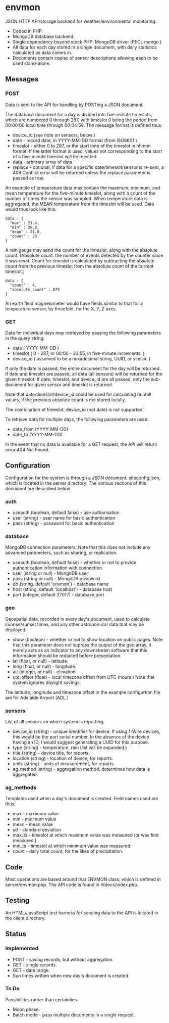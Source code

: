 envmon
======

JSON HTTP API/storage backend for weather/environmental monitoring.

* Coded in PHP.
* MongoDB database backend.
* Single dependency beyond stock PHP: MongoDB driver (PECL mongo.)
* All data for each day stored in a single document, with daily statistics calculated as data comes in.
* Documents contain copies of sensor descriptions allowing each to be used stand-alone.

## Messages ##

### POST ###

Data is sent to the API for handling by POSTing a JSON document.

The database document for a day is divided into five-minute timeslots, which are numbered 0 through 287, with timeslot 0 being the period from 00:00:00 local time through 00:04:59. The message format is defined thus:

* device_id (see note on sensors, below.)
* date - record date, in YYYY-MM-DD format (from ISO8601.)
* timeslot - either 0 to 287, or the start time of the timeslot in hh:mm format. If the latter format is used, values not corresponding to the start of a five-minute timeslot will be rejected.
* data - arbitrary array of data. 
* replace - optional; if data for a specific date/timeslot/sensor is re-sent, a 409 Conflict error will be returned unless the replace parameter is passed as true.

An example of temperature data may contain the maximum, minimum, and mean temperature for the five-minute timeslot, along with a count of the number of times the sensor was sampled. When temperature data is aggregated, the MEAN temperature from the timeslot will be used. Data would thus look like this:

```
data : {
  "max" : 21.4,
  "min" : 20.8,
  "mean" : 21.0,
  "count" : 20
}
```

A rain gauge may send the count for the timeslot, along with the absolute count. (Absolute count: the number of events detected by the counter since it was reset. Count for timeslot is calculated by subtracting the absolute count from the previous timeslot from the absolute count of the current timeslot.)

```
data : {
  "count" : 4,
  "absolute_count" : 879
}
```

An earth field magnetometer would have fields similar to that for a temperature sensor, by threefold, for the X, Y, Z axes.

### GET ###

Data for individual days may retrieved by passing the following parameters in the query string:

* date ( YYYY-MM-DD )
* timeslot ( 0 - 287, or 00:00 - 23:55, in five-minute increments. )
* device_id ( assumed to be a hexadecimal string, UUID, or similar. )

If only the date is passed, the entire document for the day will be returned. If date and timeslot are passed, all data (all sensors) will be returned for the given timeslot. If date, timeslot, and device_id are all passed, only the sub-document for given sensor and timeslot is returned.

Note that date/timeslot/device_id could be used for calculating rainfall values, if the previous absolute count is not stored locally.

The combination of timeslot, device_id (not date) is not supported.

To retrieve data for multiple days, the following parameters are used:

* date_from (YYYY-MM-DD)
* date_to (YYYY-MM-DD)

In the event that no data is available for a GET request, the API will return error 404 Not Found.


## Configuration ##

Configuration for the system is through a JSON document, siteconfig.json, which is located in the server directory. The various sections of this document are described below.

### auth ###

* useauth (boolean, default false) - use authorisation.
* user (string) - user name for basic authentication
* pass (string) - password for basic authentication

### database ###

MongoDB connection parameters. Note that this does not include any advanced parameters, such as sharing, or replication.

* useauth (boolean, default false) - whether or not to provide authentication information with connection.
* user (string or null) - MongoDB user
* pass (string or null) - MongoDB password
* db (string, default 'envmon') - database name
* host (string, default 'localhost') - database host
* port (integer, default 27017) - database port

### geo ###

Geospatial data, recorded in every day's document, used to calculate sunrise/sunset times, and any other astronomical data that may be displayed.

* show (boolean) - whether or not to show location on public pages. Note that this parameter does not supress the output of the geo array, it merely acts as an indicator to any downstream software that this information should be redacted before presentation.
* lat (float, or null) - latitude.
* long (float, or null) - longitude.
* alt (integer, or null) - elevation.
* utc_offset (float) - local timezone offset from UTC (hours.) Note that system ignores daylight savings.

The latitude, longitude and timezone offset in the example configurtion file are for Adelaide Airport (ADL.)

### sensors ###

List of all sensors on which system is reporting.

* device_id (string) - unique identifier for device. If using 1-Wire devices, this would be the part serial number. In the absence of the device having an ID, I would suggest generating a UUID for this purpose.
* type (string) - temperature, rain (list will be expanded.)
* title (string) - device title, for reports.
* location (string) - location of device, for reports.
* units (string) - units of measurement, for reports.
* ag_method (string) - aggregation method, determines how data is aggregated.

### ag_methods ###

Templates used when a day's document is created. Field names used are thus:

* max - maximum value
* min - minimum value
* mean - mean value
* sd - standard deviation
* max_ts - timeslot at which maximum value was measured (or was first measured.)
* min_ts - timeslot at which minimum value was measured.
* count - daily total count, for the likes of precipitation.

## Code ##

Most operations are based around that ENVMON class, which is defined in server/envmon.php.  The API code is found in htdocs/index.php.

## Testing ##

An HTML/JavaScript test harness for sending data to the API is located in the client directory.

## Status ##

### Implemented ###

* POST - saving records, but without aggregation.
* GET - single records.
* GET - date range.
* Sun times written when new day's document is created.

### To Do ###

Possibilities rather than certainties.

* Moon phase.
* Batch mode - pass multiple documents in a single request.



